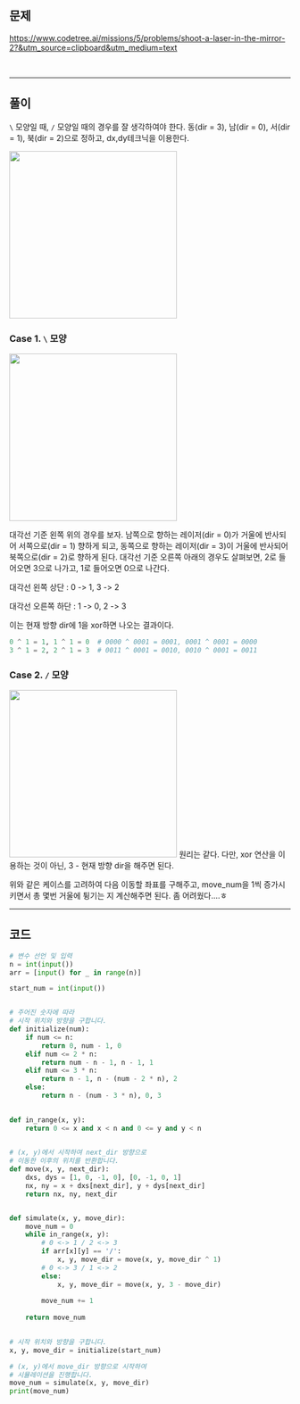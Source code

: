 ## 문제

https://www.codetree.ai/missions/5/problems/shoot-a-laser-in-the-mirror-2?&utm_source=clipboard&utm_medium=text

</br>

---
## 풀이
`\` 모양일 때, `/` 모양일 때의 경우를 잘 생각하여야 한다. 동(dir = 3), 남(dir = 0), 서(dir = 1), 북(dir = 2)으로 정하고, dx,dy테크닉을 이용한다.

<img src="https://github.com/kimdozzi/codetree-TILs/assets/95005061/1d2ca1c6-45e6-47b3-886f-0e14f0ab2e81" width="300" height="300"/>

### Case 1. `\` 모양

<img src="https://github.com/kimdozzi/codetree-TILs/assets/95005061/dade9441-3835-4af8-97ac-6021a9dc1678" width="300" height="300"/>

대각선 기준 왼쪽 위의 경우를 보자. 남쪽으로 향하는 레이저(dir = 0)가 거울에 반사되어 서쪽으로(dir = 1) 향하게 되고, 동쪽으로 향하는 레이저(dir = 3)이 거울에 반사되어 북쪽으로(dir = 2)로 향하게 된다.
대각선 기준 오른쪽 아래의 경우도 살펴보면, 2로 들어오면 3으로 나가고, 1로 들어오면 0으로 나간다. 

대각선 왼쪽 상단   : 0 -> 1, 3 -> 2

대각선 오른쪽 하단 : 1 -> 0, 2 -> 3 

이는 현재 방향 dir에 1을 xor하면 나오는 결과이다. 
```python
0 ^ 1 = 1, 1 ^ 1 = 0  # 0000 ^ 0001 = 0001, 0001 ^ 0001 = 0000
3 ^ 1 = 2, 2 ^ 1 = 3  # 0011 ^ 0001 = 0010, 0010 ^ 0001 = 0011
```


### Case 2. `/` 모양
<img src="https://github.com/kimdozzi/codetree-TILs/assets/95005061/a109ded7-4a57-469e-bf58-275dd4be4e89" width="300" height="300"/>
원리는 같다. 다만, xor 연산을 이용하는 것이 아닌, 3 - 현재 방향 dir을 해주면 된다. 

위와 같은 케이스를 고려하여 다음 이동할 좌표를 구해주고, move_num을 1씩 증가시키면서 총 몇번 거울에 튕기는 지 계산해주면 된다. 좀 어려웠다....ㅎ


---
## 코드
```python
# 변수 선언 및 입력
n = int(input())
arr = [input() for _ in range(n)]

start_num = int(input())


# 주어진 숫자에 따라
# 시작 위치와 방향을 구합니다.
def initialize(num):
    if num <= n:
        return 0, num - 1, 0
    elif num <= 2 * n:
        return num - n - 1, n - 1, 1
    elif num <= 3 * n:
        return n - 1, n - (num - 2 * n), 2
    else:
        return n - (num - 3 * n), 0, 3

    
def in_range(x, y):
    return 0 <= x and x < n and 0 <= y and y < n
    

# (x, y)에서 시작하여 next_dir 방향으로
# 이동한 이후의 위치를 반환합니다.
def move(x, y, next_dir):
    dxs, dys = [1, 0, -1, 0], [0, -1, 0, 1]
    nx, ny = x + dxs[next_dir], y + dys[next_dir]
    return nx, ny, next_dir


def simulate(x, y, move_dir):
    move_num = 0
    while in_range(x, y):
        # 0 <-> 1 / 2 <-> 3
        if arr[x][y] == '/':
            x, y, move_dir = move(x, y, move_dir ^ 1)
        # 0 <-> 3 / 1 <-> 2
        else:
            x, y, move_dir = move(x, y, 3 - move_dir)
        
        move_num += 1
    
    return move_num
    

# 시작 위치와 방향을 구합니다.
x, y, move_dir = initialize(start_num)

# (x, y)에서 move_dir 방향으로 시작하여
# 시뮬레이션을 진행합니다.
move_num = simulate(x, y, move_dir)
print(move_num)

```
